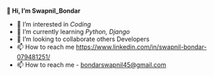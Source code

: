 **👋 Hi, I’m Swapnil_Bondar**
- 👀 I’m interested in _Coding_
- 🌱 I’m currently learning _Python, Django_
- 💞️ I’m looking to collaborate others Developers
- 📫 How to reach me https://www.linkedin.com/in/swapnil-bondar-079481251/
- 📫 How to reach me - bondarswapnil45@gmail.com

<!---
bondarswapnil/bondarswapnil is a ✨ special ✨ repository because its `README.md` (this file) appears on your GitHub profile.
You can click the Preview link to take a look at your changes.
--->
